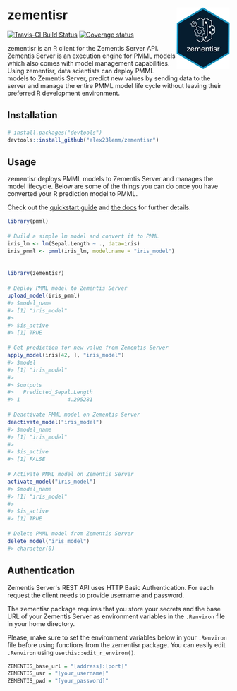 <!-- README.md is generated from README.Rmd. Please edit that file -->
zementisr <img src="man/figures/logo.jpg" align="right" height=140/>
====================================================================

[![Travis-CI Build Status](https://travis-ci.org/alex23lemm/zementisr.svg?branch=master)](https://travis-ci.org/alex23lemm/zementisr) [![Coverage status](https://codecov.io/gh/alex23lemm/zementisr/branch/master/graph/badge.svg)](https://codecov.io/github/alex23lemm/zementisr?branch=master)

zementisr is an R client for the Zementis Server API. Zementis Server is an execution engine for PMML models which also comes with model management capabilities. Using zementisr, data scientists can deploy PMML models to Zementis Server, predict new values by sending data to the server and manage the entire PMML model life cycle without leaving their preferred R development environment.

Installation
------------

``` r
# install.packages("devtools")
devtools::install_github("alex23lemm/zementisr")
```

Usage
-----

zementisr deploys PMML models to Zementis Server and manages the model lifecycle. Below are some of the things you can do once you have converted your R prediction model to PMML.

Check out the [quickstart guide](https://alex23lemm.github.io/zementisr/articles/zementisr.html) and [the docs](https://alex23lemm.github.io/zementisr/reference/index.html) for further details.

``` r
library(pmml)

# Build a simple lm model and convert it to PMML
iris_lm <- lm(Sepal.Length ~ ., data=iris)
iris_pmml <- pmml(iris_lm, model.name = "iris_model")


library(zementisr)

# Deploy PMML model to Zementis Server
upload_model(iris_pmml)
#> $model_name
#> [1] "iris_model"
#> 
#> $is_active
#> [1] TRUE

# Get prediction for new value from Zementis Server
apply_model(iris[42, ], "iris_model")
#> $model
#> [1] "iris_model"
#> 
#> $outputs
#>   Predicted_Sepal.Length
#> 1               4.295281

# Deactivate PMML model on Zementis Server
deactivate_model("iris_model")
#> $model_name
#> [1] "iris_model"
#> 
#> $is_active
#> [1] FALSE

# Activate PMML model on Zementis Server
activate_model("iris_model")
#> $model_name
#> [1] "iris_model"
#> 
#> $is_active
#> [1] TRUE

# Delete PMML model from Zementis Server
delete_model("iris_model")
#> character(0)
```

Authentication
--------------

Zementis Server's REST API uses HTTP Basic Authentication. For each request the client needs to provide username and password.

The zementisr package requires that you store your secrets and the base URL of your Zementis Server as environment variables in the `.Renviron` file in your home directory.

Please, make sure to set the environment variables below in your `.Renviron` file before using functions from the zementisr package. You can easily edit `.Renviron` using `usethis::edit_r_environ()`.

``` r
ZEMENTIS_base_url = "[address]:[port]"
ZEMENTIS_usr = "[your_username]"
ZEMENTIS_pwd = "[your_password]"
```

